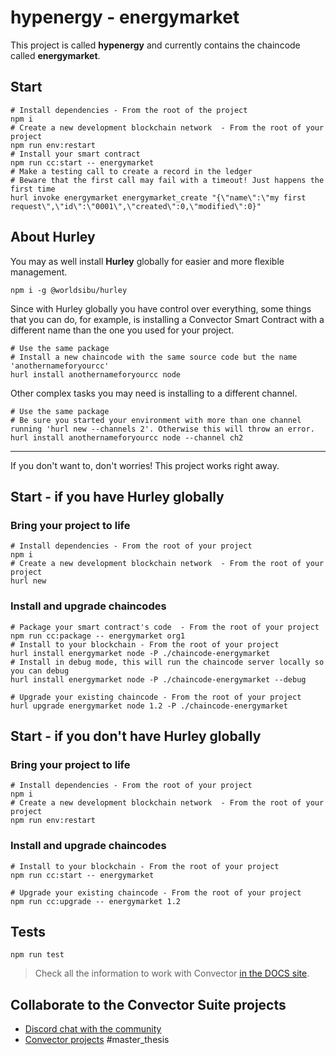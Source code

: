 # hypenergy - energymarket

This project is called **hypenergy** and currently contains the chaincode called **energymarket**.

## Start

```
# Install dependencies - From the root of the project
npm i
# Create a new development blockchain network  - From the root of your project
npm run env:restart
# Install your smart contract
npm run cc:start -- energymarket
# Make a testing call to create a record in the ledger
# Beware that the first call may fail with a timeout! Just happens the first time
hurl invoke energymarket energymarket_create "{\"name\":\"my first request\",\"id\":\"0001\",\"created\":0,\"modified\":0}"
```

## About Hurley

You may as well install **Hurley** globally for easier and more flexible management. 

`npm i -g @worldsibu/hurley`

Since with Hurley globally you have control over everything, some things that you can do, for example, is installing a Convector Smart Contract with a different name than the one you used for your project.

```
# Use the same package
# Install a new chaincode with the same source code but the name 'anothernameforyourcc'
hurl install anothernameforyourcc node
```

Other complex tasks you may need is installing to a different channel.

```
# Use the same package
# Be sure you started your environment with more than one channel running 'hurl new --channels 2'. Otherwise this will throw an error.
hurl install anothernameforyourcc node --channel ch2
```

---

If you don't want to, don't worries! This project works right away.

## Start - if you have Hurley globally

### Bring your project to life 

```
# Install dependencies - From the root of your project
npm i
# Create a new development blockchain network  - From the root of your project
hurl new
```

###  Install and upgrade chaincodes

```
# Package your smart contract's code  - From the root of your project
npm run cc:package -- energymarket org1
# Install to your blockchain - From the root of your project
hurl install energymarket node -P ./chaincode-energymarket
# Install in debug mode, this will run the chaincode server locally so you can debug
hurl install energymarket node -P ./chaincode-energymarket --debug

# Upgrade your existing chaincode - From the root of your project
hurl upgrade energymarket node 1.2 -P ./chaincode-energymarket
```

## Start - if you don't have Hurley globally

### Bring your project to life 

```
# Install dependencies - From the root of your project
npm i
# Create a new development blockchain network  - From the root of your project
npm run env:restart
```

###  Install and upgrade chaincodes

```
# Install to your blockchain - From the root of your project
npm run cc:start -- energymarket

# Upgrade your existing chaincode - From the root of your project
npm run cc:upgrade -- energymarket 1.2
```

## Tests

```
npm run test
```

> Check all the information to work with Convector <a href="https://worldsibu.github.io/convector" target="_blank">in the DOCS site</a>.

## Collaborate to the Convector Suite projects

* <a href="https://discord.gg/twRwpWt" target="_blank">Discord chat with the community</a>
* <a href="https://github.com/worldsibu" target="_blank">Convector projects</a>
#master_thesis
